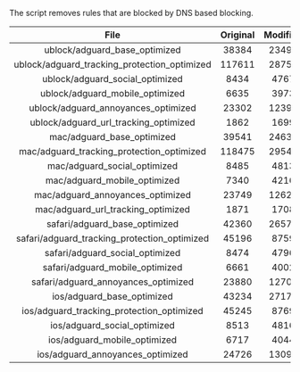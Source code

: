 The script removes rules that are blocked by DNS based blocking.


| File | Original | Modified |
|:----:|:-----:|:-----:|
| ublock/adguard_base_optimized | 38384 | 23499 |
| ublock/adguard_tracking_protection_optimized | 117611 | 28755 |
| ublock/adguard_social_optimized | 8434 | 4767 |
| ublock/adguard_mobile_optimized | 6635 | 3973 |
| ublock/adguard_annoyances_optimized | 23302 | 12396 |
| ublock/adguard_url_tracking_optimized | 1862 | 1699 |
| mac/adguard_base_optimized | 39541 | 24631 |
| mac/adguard_tracking_protection_optimized | 118475 | 29540 |
| mac/adguard_social_optimized | 8485 | 4813 |
| mac/adguard_mobile_optimized | 7340 | 4216 |
| mac/adguard_annoyances_optimized | 23749 | 12621 |
| mac/adguard_url_tracking_optimized | 1871 | 1708 |
| safari/adguard_base_optimized | 42360 | 26570 |
| safari/adguard_tracking_protection_optimized | 45196 | 8759 |
| safari/adguard_social_optimized | 8474 | 4796 |
| safari/adguard_mobile_optimized | 6661 | 4002 |
| safari/adguard_annoyances_optimized | 23880 | 12700 |
| ios/adguard_base_optimized | 43234 | 27179 |
| ios/adguard_tracking_protection_optimized | 45245 | 8769 |
| ios/adguard_social_optimized | 8513 | 4816 |
| ios/adguard_mobile_optimized | 6717 | 4044 |
| ios/adguard_annoyances_optimized | 24726 | 13091 |